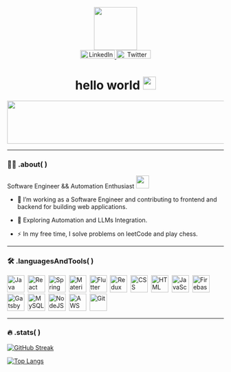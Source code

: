 <div id="header" align="center">
  <img src="https://media.giphy.com/media/bJ4TVNYNUympPgcpem/giphy.gif" width="100"/>
</div>
<div id="badges" align="center">
  <a href="https://www.linkedin.com/in/mohammed-nafis-7b7019232/">
    <img src="https://img.shields.io/badge/LinkedIn-black?style=for-the-badge&logo=linkedin&logoColor=white" alt="LinkedIn Badge" style="width: 80px; height: 20px;"/>
  </a>
  <a href="https://twitter.com/vlonecoder">
    <img src="https://img.shields.io/badge/Twitter-black?style=for-the-badge&logo=twitter&logoColor=white" alt="Twitter Badge" style="width: 80px; height: 20px;"/>
  </a>
  <h1>
  hello world
  <img src="https://media.giphy.com/media/hvRJCLFzcasrR4ia7z/giphy.gif" width="30px"/>
</h1>
</div>
<div align="center">
  <img src="https://media.giphy.com/media/eUdtR10ZsxlFC/giphy.gif" width="600" height="100"/>
</div>
<div align= "center">
  <img src="https://komarev.com/ghpvc/?username=medNafis&style=flat-square&color=blue" alt=""/>
</div>

---

### :man_technologist: .about( )
Software Engineer && Automation Enthusiast <img src="https://media.giphy.com/media/WUlplcMpOCEmTGBtBW/giphy.gif" width="30">
- :telescope: I’m working as a Software Engineer and contributing to frontend and backend for building web applications.

- :seedling: Exploring Automation and LLMs Integration.

- :zap: In my free time, I solve problems on leetCode and play chess.

---

### :hammer_and_wrench: .languagesAndTools( ) 
<div>
  <img src='https://cdn.jsdelivr.net/gh/devicons/devicon/icons/java/java-original-wordmark.svg' title="Java" alt="Java" width="40" height="40">&nbsp;
  <img src="https://cdn.jsdelivr.net/gh/devicons/devicon/icons/react/react-original-wordmark.svg" title="React" alt="React" width="40" height="40"/>&nbsp;
  <img src="https://cdn.jsdelivr.net/gh/devicons/devicon/icons/spring/spring-original-wordmark.svg" title="Spring" alt="Spring" width="40" height="40"/>&nbsp;
  <img src="https://cdn.jsdelivr.net/gh/devicons/devicon/icons/materialui/materialui-original.svg" title="Material UI" alt="Material UI" width="40" height="40"/>&nbsp;
  <img src="https://cdn.jsdelivr.net/gh/devicons/devicon/icons/flutter/flutter-original.svg" title="Flutter" alt="Flutter" width="40" height="40"/>&nbsp;
  <img src="https://cdn.jsdelivr.net/gh/devicons/devicon/icons/redux/redux-original.svg" title="Redux" alt="Redux " width="40" height="40"/>&nbsp;
  <img src="https://cdn.jsdelivr.net/gh/devicons/devicon/icons/css3/css3-plain-wordmark.svg"  title="CSS3" alt="CSS" width="40" height="40"/>&nbsp;
  <img src="https://cdn.jsdelivr.net/gh/devicons/devicon/icons/html5/html5-original.svg" title="HTML5" alt="HTML" width="40" height="40"/>&nbsp;
  <img src="https://cdn.jsdelivr.net/gh/devicons/devicon/icons/javascript/javascript-original.svg" title="JavaScript" alt="JavaScript" width="40" height="40"/>&nbsp;
  <img src="https://cdn.jsdelivr.net/gh/devicons/devicon/icons/firebase/firebase-plain-wordmark.svg" title="Firebase" alt="Firebase" width="40" height="40"/>&nbsp;
  <img src="https://cdn.jsdelivr.net/gh/devicons/devicon/icons/gatsby/gatsby-original.svg" title="Gatsby"  alt="Gatsby" width="40" height="40"/>&nbsp;
  <img src="https://cdn.jsdelivr.net/gh/devicons/devicon/icons/mysql/mysql-original-wordmark.svg" title="MySQL"  alt="MySQL" width="40" height="40"/>&nbsp;
  <img src="https://cdn.jsdelivr.net/gh/devicons/devicon/icons/nodejs/nodejs-original-wordmark.svg" title="NodeJS" alt="NodeJS" width="40" height="40"/>&nbsp;
  <img src="https://cdn.jsdelivr.net/gh/devicons/devicon/icons/amazonwebservices/amazonwebservices-plain-wordmark.svg" title="AWS" alt="AWS" width="40" height="40"/>&nbsp;
  <img src="https://cdn.jsdelivr.net/gh/devicons/devicon/icons/git/git-original-wordmark.svg" title="Git" **alt="Git" width="40" height="40"/>
</div>

---

### :fire: .stats( )
[![GitHub Streak](https://github-readme-streak-stats.herokuapp.com?user=medNafis&theme=dark&hide_border=true)](https://git.io/streak-stats)

[![Top Langs](https://github-readme-stats.vercel.app/api/top-langs/?username=medNafis&layout=compact&theme=vision-friendly-dark)](https://github.com/anuraghazra/github-readme-stats)
